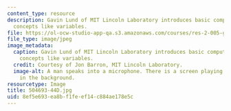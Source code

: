 ```yaml
---
content_type: resource
description: Gavin Lund of MIT Lincoln Laboratory introduces basic computer programming
  concepts like variables.
file: https://ol-ocw-studio-app-qa.s3.amazonaws.com/courses/res-2-005-girls-who-build-make-your-own-wearables-workshop-spring-2015/8ef5e693ea8bf1feef14c884ae178e5c_504693-44D.jpg
file_type: image/jpeg
image_metadata:
  caption: Gavin Lund of MIT Lincoln Laboratory introduces basic computer programming
    concepts like variables.
  credit: Courtesy of Jon Barron, MIT Lincoln Laboratory.
  image-alt: A man speaks into a microphone. There is a screen playing a YouTube video
    in the background.
resourcetype: Image
title: 504693-44D.jpg
uid: 8ef5e693-ea8b-f1fe-ef14-c884ae178e5c
---
```

